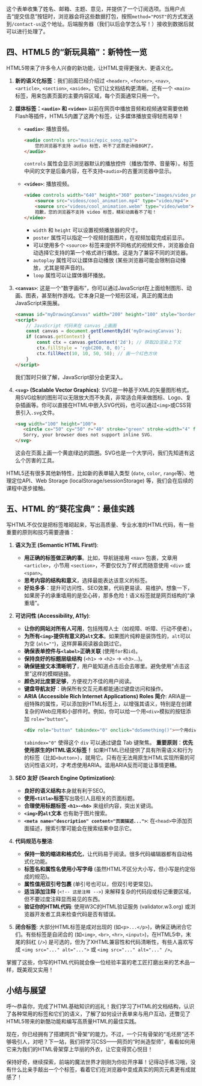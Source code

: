 这个表单收集了姓名、邮箱、主题、意见，并提供了一个订阅选项。当用户点击“提交信息”按钮时，浏览器会将这些数据打包，按照`method="POST"`的方式发送到`/contact-us`这个地址。后端服务器（我们以后会学怎么写！）接收到数据后就可以进行处理了。

## 四、HTML5 的“新玩具箱”：新特性一览

HTML5带来了许多令人兴奋的新功能，让HTML变得更强大、更语义化。

1.  **新的语义化标签**：我们前面已经介绍过 `<header>`, `<footer>`, `<nav>`, `<article>`, `<section>`, `<aside>`。它们让文档结构更清晰。还有一个 `<main>` 标签，用来包裹页面的主要内容区域，每个页面通常只用一个。

2.  **媒体标签：`<audio>` 和 `<video>`**
    以前在网页中播放音频和视频通常需要依赖Flash等插件，HTML5内置了这两个标签，让多媒体播放变得轻而易举！

    *   **`<audio>`**: 播放音频。
        ```html
        <audio controls src="music/epic_song.mp3">
            您的浏览器不支持 audio 标签，听不了这首史诗级BGM了。
        </audio>
        ```
        `controls` 属性会显示浏览器默认的播放控件（播放/暂停、音量等）。标签中间的文字是后备内容，在不支持`<audio>`的古董浏览器中显示。

    *   **`<video>`**: 播放视频。
        ```html
        <video controls width="640" height="360" poster="images/video_preview.jpg">
            <source src="videos/cool_animation.mp4" type="video/mp4">
            <source src="videos/cool_animation.webm" type="video/webm">
            抱歉，您的浏览器不支持 video 标签，精彩动画看不了啦！
        </video>
        ```
        *   `width` 和 `height` 可以设置视频播放器的尺寸。
        *   `poster` 属性可以指定一个视频封面图片，在视频加载完成前显示。
        *   可以使用多个 `<source>` 标签来提供不同格式的视频文件，浏览器会自动选择它支持的第一个格式进行播放。这是为了兼容不同的浏览器。
        *   `autoplay` 属性可以让媒体自动播放 (某些浏览器可能会限制自动播放，尤其是带声音的)。
        *   `loop` 属性可以让媒体循环播放。

3.  **`<canvas>`**: 这是一个“数字画布”，你可以通过JavaScript在上面绘制图形、动画、图表，甚至制作游戏。它本身只是一个矩形区域，真正的魔法由JavaScript来施展。
    ```html
    <canvas id="myDrawingCanvas" width="200" height="100" style="border:1px solid #000;"></canvas>
    <script>
        // JavaScript 代码来在 canvas 上画画
        const canvas = document.getElementById('myDrawingCanvas');
        if (canvas.getContext) {
            const ctx = canvas.getContext('2d'); // 获取2D渲染上下文
            ctx.fillStyle = 'rgb(200, 0, 0)';
            ctx.fillRect(10, 10, 50, 50); // 画一个红色方块
        }
    </script>
    ```
    我们暂时只做了解，JavaScript部分会更深入。

4.  **`<svg>` (Scalable Vector Graphics)**: SVG是一种基于XML的矢量图形格式。用SVG绘制的图形可以无限放大而不失真，非常适合用来做图标、Logo、复杂插画等。你可以直接在HTML中嵌入SVG代码，也可以通过`<img>`或CSS背景引入`.svg`文件。
    ```html
    <svg width="100" height="100">
       <circle cx="50" cy="50" r="40" stroke="green" stroke-width="4" fill="yellow" />
       Sorry, your browser does not support inline SVG.
    </svg>
    ```
    这会在页面上画一个黄底绿边的圆圈。SVG也是一个大学问，我们先知道有这么个厉害的工具。

HTML5还有很多其他新特性，比如新的表单输入类型 (`date`, `color`, `range`等)、地理定位API、Web Storage (localStorage/sessionStorage) 等，我们会在后续的课程中逐步接触。

## 五、HTML 的“葵花宝典”：最佳实践

写HTML不仅仅是把标签堆砌起来，写出高质量、专业水准的HTML代码，有一些重要的原则和技巧需要遵循：

1.  **语义为王 (Semantic HTML First!)**:
    *   **用正确的标签做正确的事**。比如，导航链接用 `<nav>` 包裹，文章用 `<article>`，小节用 `<section>`，不要仅仅为了样式而随意使用 `<div>` 或 `<span>`。
    *   **思考内容的结构和意义**，选择最能表达该意义的标签。
    *   **好处多多**：提升可访问性、SEO效果，代码更易读、易维护。想象一下，如果房子的承重墙用的是空心砖，那多危险！语义标签就是网页结构的“承重墙”。

2.  **可访问性 (Accessibility, A11y)**:
    *   **让你的网站对所有人可用**，包括残障人士（如视障、听障、行动不便者）。
    *   **为所有`<img>`提供有意义的`alt`文本**。如果图片纯粹是装饰性的，`alt`可以为空 (`alt=""`)，这样屏幕阅读器会跳过它。
    *   **确保表单控件与`<label>`正确关联** (使用`for`和`id`)。
    *   **保持良好的标题层级结构** (`<h1>` -> `<h2>` -> `<h3>`...)。
    *   **确保链接文本清晰明了**，用户能知道点击后会去哪里。避免使用“点击这里”这样的模糊链接。
    *   **颜色对比度要足够**，方便视力不佳的用户阅读。
    *   **键盘导航友好**：确保所有交互元素都能通过键盘访问和操作。
    *   **ARIA (Accessible Rich Internet Applications) Roles 简介**: ARIA是一组特殊的属性，可以添加到HTML标签上，以增强其语义，特别是在创建复杂的Web应用和小部件时。例如，你可以给一个用`<div>`模拟的按钮添加 `role="button"`。
        ```html
        <div role="button" tabindex="0" onclick="doSomething()">一个用div做的按钮</div>
        ```
        `tabindex="0"` 使得这个 `div` 可以通过键盘 Tab 键聚焦。
        **重要原则**：**优先使用原生的HTML语义标签！** 如果HTML已经提供了具有所需语义和行为的标签（比如`<button>`），就用它。只有在无法用原生HTML实现所需的可访问性语义时，才考虑使用ARIA。滥用ARIA反而可能让事情更糟。

3.  **SEO 友好 (Search Engine Optimization)**:
    *   **良好的语义结构**本身就有利于SEO。
    *   **使用`<title>`标签**写出吸引人且相关的页面标题。
    *   **合理使用标题标签 `<h1>`-`<h6>`** 来组织内容，突出关键词。
    *   **`<img>`的`alt`文本** 也有助于图片搜索。
    *   **`<meta name="description" content="页面描述...">`**: 在`<head>`中添加页面描述，搜索引擎可能会在搜索结果中显示它。

4.  **代码规范与整洁**:
    *   **保持一致的缩进和格式化**，让代码易于阅读。很多代码编辑器都有自动格式化功能。
    *   **标签名和属性名使用小写字母** (虽然HTML不区分大小写，但小写是约定俗成的规范)。
    *   **属性值用双引号包裹** (单引号也可以，但双引号更常见)。
    *   **适当添加注释** (`<!-- 这是注释 -->`) 来解释复杂的代码段或标记重要区域，但不要过度注释显而易见的东西。
    *   **验证你的HTML代码**: 使用W3C的HTML验证服务 (validator.w3.org) 或浏览器开发者工具来检查代码是否有错误。

5.  **闭合标签**: 大部分HTML标签是成对出现的 (如`<p>...</p>`)，确保正确闭合它们。有些标签是自闭合的 (如`<img>`, `<br>`, `<hr>`, `<input>`)，在HTML5中，末尾的斜杠 (`/>`) 是可选的，但为了XHTML兼容性和代码清晰性，有些人喜欢写成 `<img src="..." alt="...">` 或 `<img src="..." alt="..." />`。

掌握了这些，你写的HTML代码就会像一位经验丰富的老工匠打磨出来的艺术品一样，既美观又实用！

## 小结与展望

呼～恭喜你，完成了HTML基础知识的巡礼！我们学习了HTML的文档结构，认识了各种常用的标签和它们的语义，了解了如何设计表单来与用户互动，还瞥见了HTML5带来的新酷功能和编写高质量HTML的最佳实践。

现在，你已经拥有了搭建网页“骨架”的能力。不过，一个只有骨架的“毛坯房”还不够吸引人，对吧？下一站，我们将学习CSS——网页的“时尚造型师”，看看如何用它来为我们的HTML骨架穿上华丽的外衣，让它变得赏心悦目！

保持好奇，继续探索，前端的魔法世界才刚刚为你拉开序幕！记得动手练习哦，没有什么比亲手敲出一个个标签，看着它们在浏览器中变成真实的网页元素更有成就感了！










